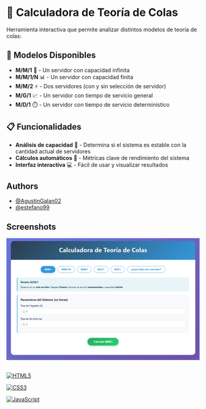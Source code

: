 # 🧮 Calculadora de Teoría de Colas

Herramienta interactiva que permite analizar distintos modelos de teoría de colas:

## 🔧 Modelos Disponibles

- **M/M/1** 🔄 - Un servidor con capacidad infinita
- **M/M/1/N** 📊 - Un servidor con capacidad finita  
- **M/M/2** ⚡ - Dos servidores (con y sin selección de servidor)
- **M/G/1** 📈 - Un servidor con tiempo de servicio general
- **M/D/1** ⏱️ - Un servidor con tiempo de servicio determinístico

## 📋 Funcionalidades

- **Análisis de capacidad** 🎯 - Determina si el sistema es estable con la cantidad actual de servidores
- **Cálculos automáticos** 🤖 - Métricas clave de rendimiento del sistema
- **Interfaz interactiva** 💻 - Fácil de usar y visualizar resultados
## Authors

- [@AgustinGalan02](https://www.github.com/AgustinGalan02)
- [@estefano99](https://www.github.com/estefano99)

## Screenshots
![Logo](miniatura.png)

## 

[![HTML5](https://img.shields.io/badge/HTML5-E34F26?style=flat&logo=html5&logoColor=white)](https://developer.mozilla.org/en-US/docs/Web/HTML)

[![CSS3](https://img.shields.io/badge/CSS3-1572B6?style=flat&logo=css3&logoColor=white)](https://developer.mozilla.org/en-US/docs/Web/CSS)

[![JavaScript](https://img.shields.io/badge/JavaScript-F7DF1E?style=flat&logo=javascript&logoColor=black)](https://developer.mozilla.org/en-US/docs/Web/JavaScript)
